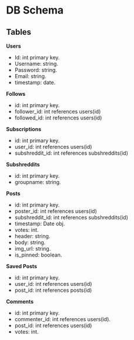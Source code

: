 # DB Schema

## Tables

**Users**
- Id: int primary key.
- Username: string.
- Password: string.
- Email: string.
- timestamp: date.

**Follows**
- id: int primary key.
- follower_id: int references users(id)
- followed_id: int references users(id)

**Subscriptions**
- id: int primary key.
- user_id: int references users(id)
- subshreddit_id: int references subshreddits(id)

**Subshreddits**
- id: int primary key.
- groupname: string.

**Posts**
- id: int primary key.
- poster_id: int references users(id)
- subshreddit_id: int references subshreddits(id)
- timestamp: Date obj.
- votes: int.
- header: string.
- body: string.
- img_url: string.
- is_pinned: boolean.

**Saved Posts**
- id: int primary key.
- user_id: int references users(id)
- post_id: int references posts(id)

**Comments**
- id: int primary key.
- commenter_id: int references users(id).
- post_id: int references users(id)
- votes: int.
